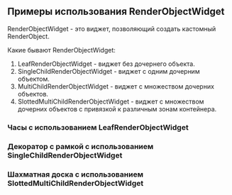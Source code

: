 ## Примеры использования RenderObjectWidget

RenderObjectWidget - это виджет, позволяющий создать кастомный RenderObject. 

Какие бывают RenderObjectWidget:

1. LeafRenderObjectWidget - виджет без дочернего объекта.
2. SingleChildRenderObjectWidget - виджет с одним дочерним объектом.
3. MultiChildRenderObjectWidget - виджет с множеством дочерних объектов.
4. SlottedMultiChildRenderObjectWidget - виджет с множеством дочерних объектов с привязкой к различным зонам контейнера.


### Часы с использованием LeafRenderObjectWidget


### Декоратор с рамкой с использованием SingleChildRenderObjectWidget


### Шахматная доска с использованием SlottedMultiChildRenderObjectWidget



